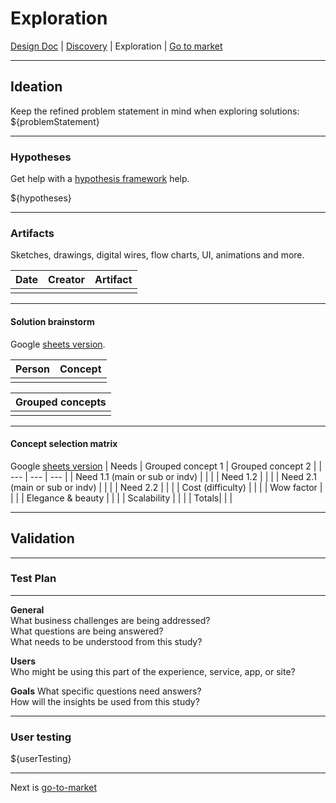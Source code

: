 # Exploration
[Design Doc](/dist/docs/designDoc.md) | [Discovery](/dist/docs/discovery.md) | Exploration | [Go to market](/dist/docs/goToMarket.md)
  
---
## Ideation
Keep the refined problem statement in mind when exploring solutions:  
${problemStatement}

---
### Hypotheses
Get help with a [hypothesis framework](https://docs.google.com/forms/d/1YJZIdEaZPN2K59O-gOHGNW2kXPRtLsPwiM32BSd0pHI/edit?usp=sharing) help.
  
${hypotheses}
  
---
### Artifacts
Sketches, drawings, digital wires, flow charts, UI, animations and more.  

| Date | Creator | Artifact |
| --- | --- | --- |
|  |  |  |
  
---
#### Solution brainstorm
Google [sheets version](https://docs.google.com/spreadsheets/d/1QCye8bQ4Nvg6S0Vlzem7flVsTL73BDOMhGFVaLgBE98/edit?usp=sharing).

| Person | Concept |
| --- | --- |
|  |  |

| Grouped concepts |
| --- |
|  |
  
---
#### Concept selection matrix
Google [sheets version](https://docs.google.com/spreadsheets/d/1QCye8bQ4Nvg6S0Vlzem7flVsTL73BDOMhGFVaLgBE98/edit?usp=sharing)
| Needs | Grouped concept 1 | Grouped concept 2 |
| --- | --- | --- |
| Need 1.1 (main or sub or indv) |  |  |
| Need 1.2 |  |  |
| Need 2.1 (main or sub or indv) |  |  |
| Need 2.2 |  |  |
| Cost (difficulty) |  |  |
| Wow factor |  |  |
| Elegance & beauty |  |  |
| Scalability |  |  |
| Totals|  |  |
  
---
## Validation

---
### Test Plan

---
**General**  
What business challenges are being addressed?  
What questions are being answered?  
What needs to be understood from this study?  

**Users**  
Who might be using this part of the experience, service, app, or site?  

**Goals**
What specific questions need answers?  
How will the insights be used from this study?  

---
### User testing
${userTesting}

---
Next is [go-to-market](/dist/docs/goToMarket.md)